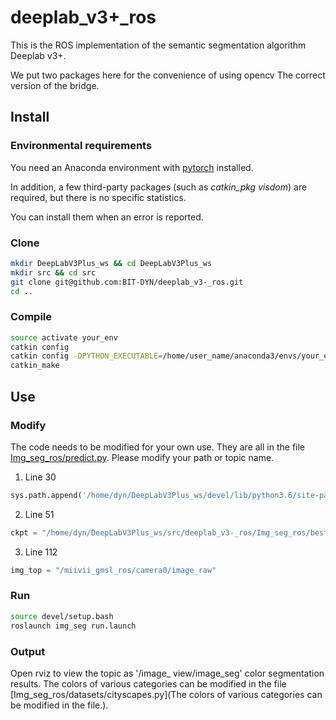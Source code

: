 # deeplab_v3+_ros

This is the ROS implementation of the semantic segmentation algorithm Deeplab v3+.

We put two packages here for the convenience of using opencv The correct version of the bridge.

## Install

### Environmental requirements
You need an Anaconda environment with [pytorch](https://pytorch.org/) installed.

In addition, a few third-party packages (such as _catkin_pkg visdom_) are required, but there is no specific statistics. 

You can install them when an error is reported.

### Clone

```bash
mkdir DeepLabV3Plus_ws && cd DeepLabV3Plus_ws
mkdir src && cd src
git clone git@github.com:BIT-DYN/deeplab_v3-_ros.git
cd ..
```
### Compile

```bash
source activate your_env
catkin config
catkin config -DPYTHON_EXECUTABLE=/home/user_name/anaconda3/envs/your_env/bin/python -DPYTHON_INCLUDE_DIR=/home/user_name/anaconda3/envs/your_env/include/python3.7m -DPYTHON_LIBRARY=/home/user_name/anaconda3/envs/your_env/lib/libpython3.7m.so -DCMAKE_BUILD_TYPE=Release -DSETUPTOOLS_DEB_LAYOUT=OFF
catkin_make
```

## Use

### Modify

The code needs to be modified for your own use. They are all in the file [Img_seg_ros/predict.py](https://github.com/BIT-DYN/deeplab_v3-_ros/blob/master/Img_seg_ros/predict.py).
Please modify your path or topic name.

1. Line 30
``` python
sys.path.append('/home/dyn/DeepLabV3Plus_ws/devel/lib/python3.6/site-packages')
```

2. Line 51
``` python
ckpt = "/home/dyn/DeepLabV3Plus_ws/src/deeplab_v3-_ros/Img_seg_ros/best_deeplabv3plus_mobilenet_cityscapes_os16.pth"
```

3. Line 112
``` python
img_top = "/miivii_gmsl_ros/camera0/image_raw"
```

### Run

```bash
source devel/setup.bash
roslaunch img_seg run.launch 
```
### Output
Open rviz to view the topic as '/image_ view/image_seg' color segmentation results.
The colors of various categories can be modified in the file [Img_seg_ros/datasets/cityscapes.py](The colors of various categories can be modified in the file.).
